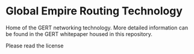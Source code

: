 # Global Empire Routing Technology
Home of the GERT networking technology. More detailed information can be found in the GERT whitepaper housed in this repository.

Please read the license